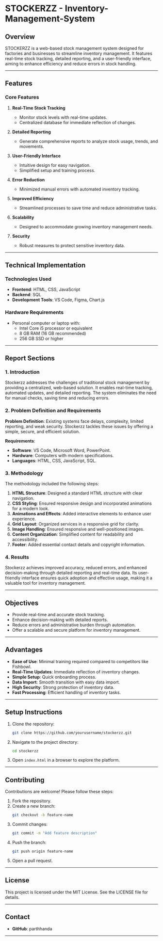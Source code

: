# STOCKERZZ - Inventory-Management-System

## Overview

STOCKERZZ is a web-based stock management system designed for factories and businesses to streamline inventory management. It features real-time stock tracking, detailed reporting, and a user-friendly interface, aiming to enhance efficiency and reduce errors in stock handling.

---

## Features

### Core Features

1. **Real-Time Stock Tracking**

   - Monitor stock levels with real-time updates.
   - Centralized database for immediate reflection of changes.

2. **Detailed Reporting**

   - Generate comprehensive reports to analyze stock usage, trends, and movements.

3. **User-Friendly Interface**

   - Intuitive design for easy navigation.
   - Simplified setup and training process.

4. **Error Reduction**

   - Minimized manual errors with automated inventory tracking.

5. **Improved Efficiency**

   - Streamlined processes to save time and reduce administrative tasks.

6. **Scalability**

   - Designed to accommodate growing inventory management needs.

7. **Security**

   - Robust measures to protect sensitive inventory data.

---

## Technical Implementation

### Technologies Used

- **Frontend**: HTML, CSS, JavaScript
- **Backend**: SQL
- **Development Tools**: VS Code, Figma, Chart.js

### Hardware Requirements

- Personal computer or laptop with:
  - Intel Core i5 processor or equivalent
  - 8 GB RAM (16 GB recommended)
  - 256 GB SSD or higher

---

## Report Sections

### 1. Introduction

Stockerzz addresses the challenges of traditional stock management by providing a centralized, web-based solution. It enables real-time tracking, automated updates, and detailed reporting. The system eliminates the need for manual checks, saving time and reducing errors.

### 2. Problem Definition and Requirements

**Problem Definition**: Existing systems face delays, complexity, limited reporting, and weak security. Stockerzz tackles these issues by offering a simple, secure, and efficient solution.

**Requirements**:

- **Software**: VS Code, Microsoft Word, PowerPoint.
- **Hardware**: Computers with modern specifications.
- **Languages**: HTML, CSS, JavaScript, SQL.

### 3. Methodology

The methodology included the following steps:

1. **HTML Structure**: Designed a standard HTML structure with clear navigation.
2. **CSS Styling**: Ensured responsive design and incorporated animations for a modern look.
3. **Animations and Effects**: Added interactive elements to enhance user experience.
4. **Grid Layout**: Organized services in a responsive grid for clarity.
5. **Image Handling**: Ensured responsive and well-positioned images.
6. **Content Organization**: Simplified content for readability and accessibility.
7. **Footer**: Added essential contact details and copyright information.

### 4. Results

Stockerzz achieves improved accuracy, reduced errors, and enhanced decision-making through detailed reporting and real-time data. Its user-friendly interface ensures quick adoption and effective usage, making it a valuable tool for inventory management.

---

## Objectives

- Provide real-time and accurate stock tracking.
- Enhance decision-making with detailed reports.
- Reduce errors and administrative burden through automation.
- Offer a scalable and secure platform for inventory management.

---

## Advantages

- **Ease of Use**: Minimal training required compared to competitors like Fishbowl.
- **Real-Time Updates**: Immediate reflection of inventory changes.
- **Simple Setup**: Quick onboarding process.
- **Data Import**: Smooth transition with easy data import.
- **High Security**: Strong protection of inventory data.
- **Fast Processing**: Efficient handling of inventory tasks.

---

## Setup Instructions

1. Clone the repository:
   ```bash
   git clone https://github.com/yourusername/stockerzz.git
   ```
2. Navigate to the project directory:
   ```bash
   cd stockerzz
   ```
3. Open `index.html` in a browser to explore the platform.

---

## Contributing

Contributions are welcome! Please follow these steps:

1. Fork the repository.
2. Create a new branch:
   ```bash
   git checkout -b feature-name
   ```
3. Commit changes:
   ```bash
   git commit -m "Add feature description"
   ```
4. Push the branch:
   ```bash
   git push origin feature-name
   ```
5. Open a pull request.

---

## License

This project is licensed under the MIT License. See the LICENSE file for details.

---

## Contact

- **GitHub**: parthhanda

---

